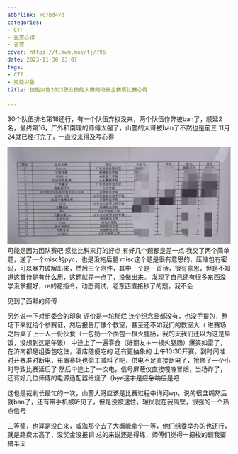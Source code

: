```yaml
---
abbrlink: 7c7bd47d
categories:
- CTF
- 比赛心得
- 省赛
cover: https://t.mwm.moe/fj/?96
date: 2023-11-30 23:07
tags:
- CTF
- 技能兴鲁
title: 技能兴鲁2023职业技能大赛网络安全赛项比赛心得

---
```




30个队伍排名第18还行，有一个队伍弃权没来，两个队伍作弊被ban了，顺延2名，最终第16，广外和南理的师傅太强了，山警的大哥被ban了不然也是前三
11月24就已经打完了，一直没来得及写心得

![1701356901716](../img/jnxl2023/1701356901716.jpg)
可能是因为团队赛吧
感觉比科来打的好点
有好几个题都是差一点
我交了两个简单题，逆了一个misc的pyc，也是没拖后腿
misc这个题是很有意思的，压缩包有密码，可以暴力破解出来，然后三个附件，其中一个是一首诗，很有意思，但是不知道这首诗是有什么用，这题就差一点了，没做出来。
发现了自己还有很多东西没学没掌握好，re的花指令，动态调试，老东西直接秒了的题，我不会

见到了西邮的师傅

另外说一下对组委会的印象
评价是一坨稀烂
连个纪念品都没有，也没手提包，整场下来就给个参赛证，然后报告厅像个教室，甚至还不如我们的教室大（
进赛场之后桌子上一人一份伙食（一包奶一个面包一根火腿肠，我的天我们还以为这是早饭，没想到这是午饭）
中途上了一遍零食（好丽友＋一根火腿肠）爆笑如雷了，在济南都是组委包吃住，酒店随便吃的
还有更抽象的
上午10:30开赛，到时间准时开赛准时断电，布置赛场也偷工减料了吧，供电不足直接断电了，抢修了一个小时导致比赛延后了
然后中途上了一次电，信号屏蔽仪直接嘎嘣冒烟，当场炸了，还有好几位师傅的电源适配器给烧了（~~byd这才是应急响应是吧~~

这也是裁判长最忙的一次，山警大哥应该是比赛过程中询问wp，说的很含糊然后就ban了，还有带手机被听见了，但是没被逮住，辗优就在我隔壁，很强的一个热点信号

三等奖，也算是没白来，威海那个去了大概能拿个一等，他们组委举办的也还行，就是路费太高了，没奖金没报销
总的来说还是得练，师傅们觉得一把梭的题我要搞半天